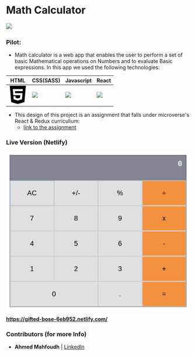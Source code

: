 # Math Calculator

<img src="https://img.icons8.com/color/96/000000/math.png" />

### Pilot:
- Math calculator is a web app that enables the user to perform a set of basic Mathematical operations on Numbers and to evaluate Basic expressions. In this app we used the following technologies:

HTML | CSS(SASS) | Javascript | React
------------ | ------------- | ----------- | -----------
<img src="public/html.png" width="50" /> | <img src="https://img.icons8.com/windows/64/000000/sass.png"> | <img src="https://img.icons8.com/color/48/000000/javascript.png"> | <img src="https://img.icons8.com/officel/40/000000/react.png">


* This design of this project is an assignment that falls under microverse's React & Redux curriculium:
  - [link to the assignment](https://microverse.pathwright.com/library/fast-track-curriculum/69047/path/step/44896082/)

### Live Version (Netlify)

![image](public/UI.png)

**https://gifted-bose-6eb952.netlify.com/**

### Contributors (for more Info)

- **__Ahmed Mahfoudh__** | [LinkedIn](https://www.linkedin.com/in/ahmed-mahfoudh-6414b6121/)


